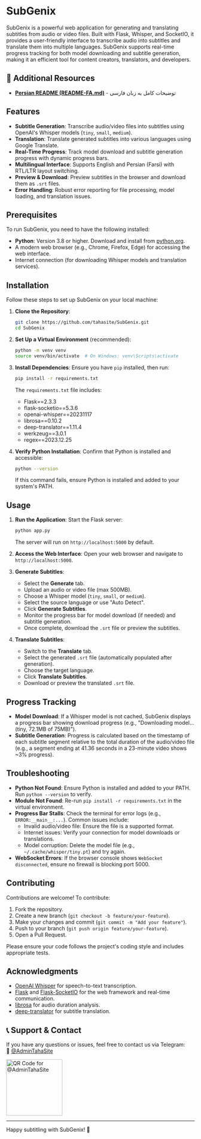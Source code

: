 # SubGenix

SubGenix is a powerful web application for generating and translating subtitles from audio or video files. Built with Flask, Whisper, and SocketIO, it provides a user-friendly interface to transcribe audio into subtitles and translate them into multiple languages. SubGenix supports real-time progress tracking for both model downloading and subtitle generation, making it an efficient tool for content creators, translators, and developers.

## 📜 Additional Resources

- **[Persian README (README-FA.md)](README-FA.md)** - توضیحات کامل به زبان فارسی  

## Features

- **Subtitle Generation**: Transcribe audio/video files into subtitles using OpenAI's Whisper models (`tiny`, `small`, `medium`).
- **Translation**: Translate generated subtitles into various languages using Google Translate.
- **Real-Time Progress**: Track model download and subtitle generation progress with dynamic progress bars.
- **Multilingual Interface**: Supports English and Persian (Farsi) with RTL/LTR layout switching.
- **Preview & Download**: Preview subtitles in the browser and download them as `.srt` files.
- **Error Handling**: Robust error reporting for file processing, model loading, and translation issues.

## Prerequisites

To run SubGenix, you need to have the following installed:

- **Python**: Version 3.8 or higher. Download and install from [python.org](https://www.python.org/downloads/).
- A modern web browser (e.g., Chrome, Firefox, Edge) for accessing the web interface.
- Internet connection (for downloading Whisper models and translation services).

## Installation

Follow these steps to set up SubGenix on your local machine:

1. **Clone the Repository**:
   ```bash
   git clone https://github.com/tahasite/SubGenix.git
   cd SubGenix
   ```

2. **Set Up a Virtual Environment** (recommended):
   ```bash
   python -m venv venv
   source venv/bin/activate  # On Windows: venv\Scripts\activate
   ```

3. **Install Dependencies**:
   Ensure you have `pip` installed, then run:
   ```bash
   pip install -r requirements.txt
   ```
   The `requirements.txt` file includes:
   - Flask==2.3.3
   - flask-socketio==5.3.6
   - openai-whisper==20231117
   - librosa==0.10.2
   - deep-translator==1.11.4
   - werkzeug==3.0.1
   - regex==2023.12.25

4. **Verify Python Installation**:
   Confirm that Python is installed and accessible:
   ```bash
   python --version
   ```
   If this command fails, ensure Python is installed and added to your system's PATH.

## Usage

1. **Run the Application**:
   Start the Flask server:
   ```bash
   python app.py
   ```
   The server will run on `http://localhost:5000` by default.

2. **Access the Web Interface**:
   Open your web browser and navigate to `http://localhost:5000`.

3. **Generate Subtitles**:
   - Select the **Generate** tab.
   - Upload an audio or video file (max 500MB).
   - Choose a Whisper model (`tiny`, `small`, or `medium`).
   - Select the source language or use "Auto Detect".
   - Click **Generate Subtitles**.
   - Monitor the progress bar for model download (if needed) and subtitle generation.
   - Once complete, download the `.srt` file or preview the subtitles.

4. **Translate Subtitles**:
   - Switch to the **Translate** tab.
   - Select the generated `.srt` file (automatically populated after generation).
   - Choose the target language.
   - Click **Translate Subtitles**.
   - Download or preview the translated `.srt` file.

## Progress Tracking

- **Model Download**: If a Whisper model is not cached, SubGenix displays a progress bar showing download progress (e.g., "Downloading model... (tiny, 72.1MB of 75MB)").
- **Subtitle Generation**: Progress is calculated based on the timestamp of each subtitle segment relative to the total duration of the audio/video file (e.g., a segment ending at 41.36 seconds in a 23-minute video shows ~3% progress).

## Troubleshooting

- **Python Not Found**:
  Ensure Python is installed and added to your PATH. Run `python --version` to verify.
- **Module Not Found**:
  Re-run `pip install -r requirements.txt` in the virtual environment.
- **Progress Bar Stalls**:
  Check the terminal for error logs (e.g., `ERROR:__main__:...`). Common issues include:
  - Invalid audio/video file: Ensure the file is a supported format.
  - Internet issues: Verify your connection for model downloads or translations.
  - Model corruption: Delete the model file (e.g., `~/.cache/whisper/tiny.pt`) and try again.
- **WebSocket Errors**:
  If the browser console shows `WebSocket disconnected`, ensure no firewall is blocking port 5000.

## Contributing

Contributions are welcome! To contribute:

1. Fork the repository.
2. Create a new branch (`git checkout -b feature/your-feature`).
3. Make your changes and commit (`git commit -m "Add your feature"`).
4. Push to your branch (`git push origin feature/your-feature`).
5. Open a Pull Request.

Please ensure your code follows the project's coding style and includes appropriate tests.

## Acknowledgments

- [OpenAI Whisper](https://github.com/openai/whisper) for speech-to-text transcription.
- [Flask](https://flask.palletsprojects.com/) and [Flask-SocketIO](https://flask-socketio.readthedocs.io/) for the web framework and real-time communication.
- [librosa](https://librosa.org/) for audio duration analysis.
- [deep-translator](https://github.com/nidhaloff/deep-translator) for subtitle translation.


## 📞 Support & Contact

If you have any questions or issues, feel free to contact us via Telegram:  
📩 [@AdminTahaSite](https://t.me/AdminTahaSite)

<img src="https://s6.uupload.ir/files/image_2025-03-12_01-27-52_3a5r.png" alt="QR Code for @AdminTahaSite" width="150" height="150">

---

Happy subtitling with SubGenix! 🎥
